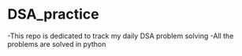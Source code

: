 # DSA_practice
-This repo is dedicated to track my daily DSA problem solving
-All the problems are solved in python
